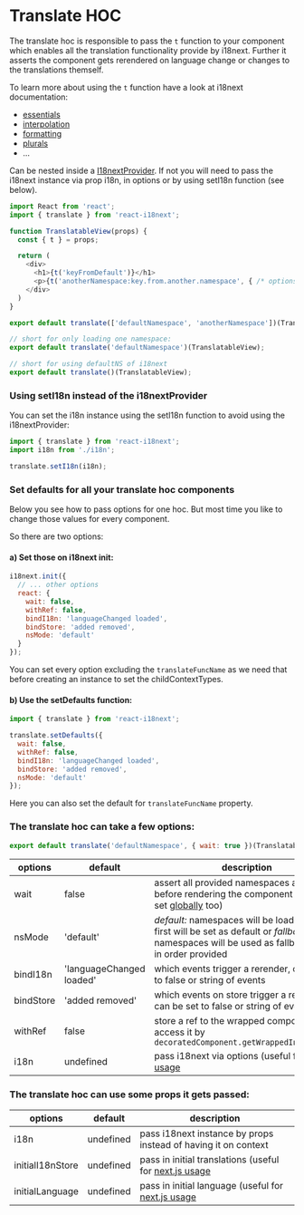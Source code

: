 # Translate HOC

The translate hoc is responsible to pass the `t` function to your component which enables all the translation functionality provide by i18next. Further it asserts the component gets rerendered on language change or changes to the translations themself.

To learn more about using the `t` function have a look at i18next documentation:

* [essentials](https://www.i18next.com/essentials.html)
* [interpolation](https://www.i18next.com/interpolation.html)
* [formatting](https://www.i18next.com/formatting.html)
* [plurals](https://www.i18next.com/plurals.html)
* ...

Can be nested inside a [I18nextProvider](/components/i18nextprovider.md). If not you will need to pass the i18next instance via prop i18n, in options or by using setI18n function \(see below\).

```js
import React from 'react';
import { translate } from 'react-i18next';

function TranslatableView(props) {
  const { t } = props;

  return (
    <div>
      <h1>{t('keyFromDefault')}</h1>
      <p>{t('anotherNamespace:key.from.another.namespace', { /* options t options */ })}</p>
    </div>
  )
}

export default translate(['defaultNamespace', 'anotherNamespace'])(TranslatableView);

// short for only loading one namespace:
export default translate('defaultNamespace')(TranslatableView);

// short for using defaultNS of i18next
export default translate()(TranslatableView);
```

### Using setI18n instead of the i18nextProvider

You can set the i18n instance using the setI18n function to avoid using the i18nextProvider:

```js
import { translate } from 'react-i18next';
import i18n from './i18n';

translate.setI18n(i18n);
```

### Set defaults for all your translate hoc components

Below you see how to pass options for one hoc. But most time you like to change those values for every component.

So there are two options:

#### a\) Set those on i18next init:

```js
i18next.init({
  // ... other options
  react: {
    wait: false,
    withRef: false,
    bindI18n: 'languageChanged loaded',
    bindStore: 'added removed',
    nsMode: 'default'
  }
});
```

You can set every option excluding the `translateFuncName` as we need that before creating an instance to set the childContextTypes.

#### b\) Use the setDefaults function:

```js
import { translate } from 'react-i18next';

translate.setDefaults({
  wait: false,
  withRef: false,
  bindI18n: 'languageChanged loaded',
  bindStore: 'added removed',
  nsMode: 'default'
});
```

Here you can also set the default for `translateFuncName` property.

### The translate hoc can take a few options:

```js
export default translate('defaultNamespace', { wait: true })(TranslatableView);
```

| options | default | description |
| --- | --- | --- |
| wait | false | assert all provided namespaces are loaded before rendering the component \(can be set [globally](/components/i18next-instance.md) too\) |
| nsMode | 'default' | _default:_ namespaces will be loaded an the first will be set as default or _fallback:_ namespaces will be used as fallbacks used in order provided |
| bindI18n | 'languageChanged loaded' | which events trigger a rerender, can be set to false or string of events |
| bindStore | 'added removed' | which events on store trigger a rerender, can be set to false or string of events |
| withRef | false | store a ref to the wrapped component and access it by `decoratedComponent.getWrappedInstance();` |
| i18n | undefined | pass i18next via options \(useful for [next.js usage](https://github.com/i18next/react-i18next/tree/master/example/nextjs) |

### The translate hoc can use some props it gets passed:

| options | default | description |
| --- | --- | --- |
| i18n | undefined | pass i18next instance by props instead of having it on context |
| initialI18nStore | undefined | pass in initial translations \(useful for [next.js usage](https://github.com/i18next/react-i18next/blob/master/example/nextjs/pages/index.js#L29) |
| initialLanguage | undefined | pass in initial language \(useful for [next.js usage](https://github.com/i18next/react-i18next/blob/master/example/nextjs/pages/index.js#L29) |



